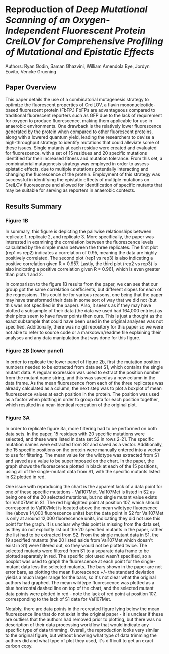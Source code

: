 # Reproduction of *Deep Mutational Scanning of an Oxygen-Independent Fluorescent Protein CreiLOV for Comprehensive Profiling of Mutational and Epistatic Effects*
Authors: Ryan Godin, Saman Ghazvini, William Amendola Bye, Jordyn Eovito, Vencke Gruening

## Paper Overview

This paper details the use of a combinatorial mutagenesis strategy to optimize the fluorescent properties of CreiLOV, a flavin mononucleotide-based fluorescent protein (FbFP.) FbFPs are advantageous compared to traditional fluorescent reporters such as GFP due to the lack of requirement for oxygen to produce fluorescence, making them applicable for use in anaerobic environments. One drawback is the relatively lower fluorescence generated by the protein when compared to other fluorescent proteins, along with a lowered quantum yield, leading the researchers to devise a high-throughput strategy to identify mutations that could alleviate some of these issues. Single mutants at each residue were created and evaluated for fluorescence, with a set of 15 residues and 20 specific mutations identified for their increased fitness and mutation tolerance. From this set, a combinatorial mutagenesis strategy was employed in order to assess epistatic effects, due to multiple mutations potentially interacting and changing the fluorescence of the protein. Employment of this strategy was successful in identifying the epistatic effects of multiple mutations on CreiLOV fluorescence and allowed for identification of specific mutants that may be suitable for serving as reporters in anaerobic contexts.

## Results Summary

### Figure 1B

In summary, this figure is depicting the pairwise relationships between replicate 1, replicate 2, and replicate 3. More specifically, the paper was interested
in examining the correlation between the fluorescence levels calculated by the simple mean between the three replicates. The first plot (rep1 vs rep2) indicates a correlation of 0.95,
meaning the data are highly positively correlated. The second plot (rep1 vs rep3) is also indicating a positive correlation given R = 0.957. 
Lastly, the third plot (rep2 vs rep3) is also indicating a positive correlation given R = 0.961, which is even greater than plots 1 and 2.

In comparison to the figure 1B results from the paper, we can see that our group got the same correlation coefficients, but different slopes for each of the regressions. This could be for various reasons, one being that the paper may have transformed their data in some sort of way that we did not (but this was not specified in the paper). Also, it seems as if they may have plotted a subsample of their data (the data we used had 164,000 entries) as their plots seem to have fewer points then ours. This is just a thought as the exact subsample that could have been used in the original analyses was not specified. Additionally, there was no git repository for this paper so we were not able to refer to source code or a markdown/readme file explaining their analyses and any data manipulation that was done for this figure.

### Figure 2B (lower panel)

In order to replicate the lower panel of figure 2b, first the mutation position numbers needed to be extracted from data set S1, which contains the single mutant data. A regular expression was used to extract the position number from the mutant name string, and this was saved as a new column in the data frame. As the mean fluorescence from each of the three replicates was already calculated as a column, the next step was to plot a boxplot of mean fluorescence values at each position in the protein. The position was used as a factor when plotting in order to group data for each position together, which resulted in a near-identical recreation of the original plot. 

### Figure 3A

In order to replicate figure 3a, more filtering had to be performed on both data sets. In the paper, 15 residues with 20 specific mutations were selected, and these were listed in data set S2 in rows 2-21. The specific mutation names were extracted from S2 and saved as a vector. Additionally, the 15 specific positions on the protein were manually entered into a vector to use for filtering. The mean value for the wildtype was extracted from S1 and saved as a value to be superimposed on the chart. In the paper, the graph shows the fluorescence plotted in black at each of the 15 positions, using all of the single-mutant data from S1, with the specific mutants listed in S2 plotted in red. 

One issue with reproducing the chart is the apparent lack of a data point for one of these specific mutations - Val107Met. Val107Met is listed in S2 as being one of the 20 selected mutations, but no single mutant value exists for Val107Met in S1. The red highlighted point at position 107, which should correspond to Val107Met is located above the mean wildtype fluoresence line (above 14,000 fluorescence units) but the data point in S2 for Val107Met is only at around 12,000 fluorescence units, indicating they did not use this point for the graph. It is unclear why this point is missing from the data set, as they do not explicitly list out the 20 specified mutants in the paper, rather the list had to be extracted from S2. From the single mutant data in S1, the 19 specified mutants (the 20 listed aside from Val107Met which doesn't exist in S1) were filtered out, so they would not be plotted twice. The selected mutants were filtered from S1 to a separate data frame to be plotted separately in red. The specific plot used wasn't specified, so a boxplot was used to graph the fluorescence at each point for the single-mutant data less the selected mutants. The bars shown in the paper are not error bars, as plotting the mean fluorescence +/- the standard deviation yields a much larger range for the bars, so it's not clear what the original authors had graphed. The mean wildtype fluorescence was plotted as a blue horizontal dashed line on top of the chart, and the selected mutant data points were plotted in red - note the lack of red point at position 107, corresponding to the lack of S1 data for Val107Met. 

Notably, there are data points in the recreated figure lying below the mean fluorescence line that do not exist in the original paper - it is unclear if these are outliers that the authors had removed prior to plotting, but there was no description of their data processing workflow that would indicate any specific type of data trimming. Overall, the reproduction looks very similar to the original figure, but without knowing what type of data trimming the authors did and what type of plot they used, it's difficult to get an exact carbon copy. 
